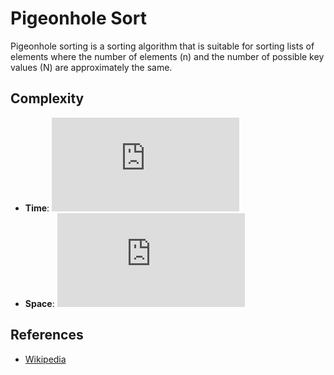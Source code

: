 # Pigeonhole Sort
Pigeonhole sorting is a sorting algorithm that is suitable for sorting lists of elements where the number of elements (n) and the number of possible key values (N) are approximately the same.

## Complexity
* **Time**:  ![](https://latex.codecogs.com/svg.latex?O(n+N))
* **Space**: ![](https://latex.codecogs.com/svg.latex?O(n))

## References
* [Wikipedia](https://en.wikipedia.org/wiki/Pigeonhole_sort)